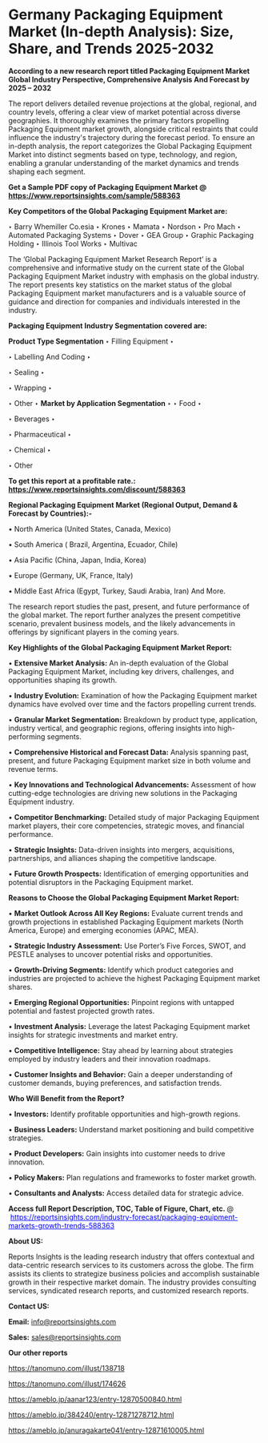 # Germany Packaging Equipment Market (In-depth Analysis): Size, Share, and Trends 2025-2032

<strong>According to a new research report titled Packaging Equipment Market Global Industry Perspective, Comprehensive Analysis And Forecast by 2025 – 2032</strong>

The report delivers detailed revenue projections at the global, regional, and country levels, offering a clear view of market potential across diverse geographies. It thoroughly examines the primary factors propelling Packaging Equipment market growth, alongside critical restraints that could influence the industry's trajectory during the forecast period. To ensure an in-depth analysis, the report categorizes the Global Packaging Equipment Market into distinct segments based on type, technology, and region, enabling a granular understanding of the market dynamics and trends shaping each segment.

<strong>Get a Sample PDF copy of Packaging Equipment Market </strong><strong>@<a href=https://www.reportsinsights.com/sample/588363 style=color:#0000ff;> https://www.reportsinsights.com/sample/588363</a></strong></font>

<strong>Key Competitors of the Global Packaging Equipment Market are:</strong>

‣ Barry Whemiller Co.esia
‣ Krones
‣ Mamata
‣ Nordson
‣ Pro Mach
‣ Automated Packaging Systems
‣ Dover
‣ GEA Group
‣ Graphic Packaging Holding
‣ Illinois Tool Works
‣ Multivac

The ‘Global Packaging Equipment Market Research Report’ is a comprehensive and informative study on the current state of the Global Packaging Equipment Market industry with emphasis on the global industry. The report presents key statistics on the market status of the global Packaging Equipment market manufacturers and is a valuable source of guidance and direction for companies and individuals interested in the industry.

<strong>Packaging Equipment Industry Segmentation covered are:</strong>

<strong>Product Type Segmentation</strong>
‣
Filling Equipment
‣ 

‣ Labelling And Coding
‣ 

‣ Sealing
‣ 

‣ Wrapping
‣ 

‣ Other
‣ 
<strong>Market by Application Segmentation</strong>
‣
‣  Food
‣ 

‣ Beverages
‣ 

‣ Pharmaceutical
‣ 

‣ Chemical
‣ 

‣ Other

<strong>To get this report at a profitable rate.: <a href=https://www.reportsinsights.com/discount/588363 style=color:#0000ff;>https://www.reportsinsights.com/discount/588363</a></strong></font>

<strong>Regional Packaging Equipment Market (Regional Output, Demand &amp; Forecast by Countries):-</strong>

• North America (United States, Canada, Mexico)

• South America ( Brazil, Argentina, Ecuador, Chile)

• Asia Pacific (China, Japan, India, Korea)

• Europe (Germany, UK, France, Italy)

• Middle East Africa (Egypt, Turkey, Saudi Arabia, Iran) And More.

The research report studies the past, present, and future performance of the global market. The report further analyzes the present competitive scenario, prevalent business models, and the likely advancements in offerings by significant players in the coming years.

<strong>Key Highlights of the Global Packaging Equipment Market Report:</strong>

• <strong>Extensive Market Analysis:</strong> An in-depth evaluation of the Global Packaging Equipment Market, including key drivers, challenges, and opportunities shaping its growth.

• <strong>Industry Evolution:</strong> Examination of how the Packaging Equipment market dynamics have evolved over time and the factors propelling current trends.

• <strong>Granular Market Segmentation:</strong> Breakdown by product type, application, industry vertical, and geographic regions, offering insights into high-performing segments.

• <strong>Comprehensive Historical and Forecast Data:</strong> Analysis spanning past, present, and future Packaging Equipment market size in both volume and revenue terms.

• <strong>Key Innovations and Technological Advancements:</strong> Assessment of how cutting-edge technologies are driving new solutions in the Packaging Equipment industry.

• <strong>Competitor Benchmarking:</strong> Detailed study of major Packaging Equipment market players, their core competencies, strategic moves, and financial performance.

• <strong>Strategic Insights:</strong> Data-driven insights into mergers, acquisitions, partnerships, and alliances shaping the competitive landscape.

• <strong>Future Growth Prospects:</strong> Identification of emerging opportunities and potential disruptors in the Packaging Equipment market.

<strong>Reasons to Choose the Global Packaging Equipment Market Report:</strong>

• <strong>Market Outlook Across All Key Regions:</strong> Evaluate current trends and growth projections in established Packaging Equipment markets (North America, Europe) and emerging economies (APAC, MEA).

• <strong>Strategic Industry Assessment:</strong> Use Porter’s Five Forces, SWOT, and PESTLE analyses to uncover potential risks and opportunities.

• <strong>Growth-Driving Segments:</strong> Identify which product categories and industries are projected to achieve the highest Packaging Equipment market shares.

• <strong>Emerging Regional Opportunities:</strong> Pinpoint regions with untapped potential and fastest projected growth rates.

• <strong>Investment Analysis:</strong> Leverage the latest Packaging Equipment market insights for strategic investments and market entry.

• <strong>Competitive Intelligence:</strong> Stay ahead by learning about strategies employed by industry leaders and their innovation roadmaps.

• <strong>Customer Insights and Behavior:</strong> Gain a deeper understanding of customer demands, buying preferences, and satisfaction trends.

<strong>Who Will Benefit from the Report?</strong>

• <strong>Investors:</strong> Identify profitable opportunities and high-growth regions.

• <strong>Business Leaders:</strong> Understand market positioning and build competitive strategies.

• <strong>Product Developers:</strong> Gain insights into customer needs to drive innovation.

• <strong>Policy Makers:</strong> Plan regulations and frameworks to foster market growth.

• <strong>Consultants and Analysts:</strong> Access detailed data for strategic advice.
</ul>
<strong>Access full Report Description, TOC, Table of Figure, Chart, etc. </strong>@  <a href=https://reportsinsights.com/industry-forecast/packaging-equipment-markets-growth-trends-588363 style=color:#0000ff;>https://reportsinsights.com/industry-forecast/packaging-equipment-markets-growth-trends-588363</a></font>

<strong><strong>About US</strong>:</strong>

Reports Insights is the leading research industry that offers contextual and data-centric research services to its customers across the globe. The firm assists its clients to strategize business policies and accomplish sustainable growth in their respective market domain. The industry provides consulting services, syndicated research reports, and customized research reports.

<strong>Contact US:</strong>

<p class=""""><b>Email:</b> <a href=mailto:info@reportsinsights.com>info@reportsinsights.com</a></p>
<p class=""""><b>Sales:</b> <a href=mailto:sales@reportsinsights.com>sales@reportsinsights.com</a></p>

<strong>Our other reports</strong>

<a href=https://tanomuno.com/illust/138718>https://tanomuno.com/illust/138718</a>

<a href=https://tanomuno.com/illust/174626>https://tanomuno.com/illust/174626</a>

<a href=https://ameblo.jp/aanar123/entry-12870500840.html>https://ameblo.jp/aanar123/entry-12870500840.html</a>

<a href=https://ameblo.jp/384240/entry-12871278712.html>https://ameblo.jp/384240/entry-12871278712.html</a>

<a href=https://ameblo.jp/anuragakarte041/entry-12871610005.html>https://ameblo.jp/anuragakarte041/entry-12871610005.html</a>
